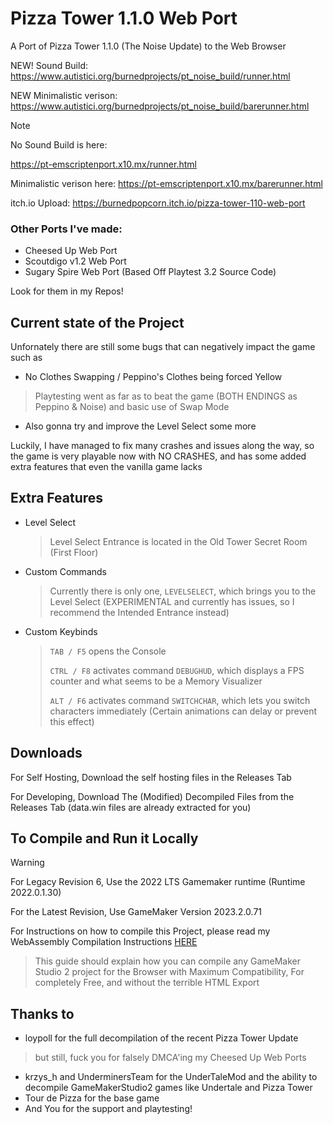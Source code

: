 # Pizza Tower 1.1.0 Web Port

A Port of Pizza Tower 1.1.0 (The Noise Update) to the Web Browser

NEW! Sound Build: https://www.autistici.org/burnedprojects/pt_noise_build/runner.html

NEW Minimalistic verison: https://www.autistici.org/burnedprojects/pt_noise_build/barerunner.html

> [!NOTE]
> No Sound Build is here:
> 
> https://pt-emscriptenport.x10.mx/runner.html
> 
> Minimalistic verison here: https://pt-emscriptenport.x10.mx/barerunner.html
> 
> itch.io Upload: https://burnedpopcorn.itch.io/pizza-tower-110-web-port

### Other Ports I've made:
- Cheesed Up Web Port
- Scoutdigo v1.2 Web Port
- Sugary Spire Web Port (Based Off Playtest 3.2 Source Code)

Look for them in my Repos!

## Current state of the Project

Unfornately there are still some bugs that can negatively impact the game such as
- No Clothes Swapping / Peppino's Clothes being forced Yellow
> Playtesting went as far as to beat the game (BOTH ENDINGS as Peppino & Noise) and basic use of Swap Mode

- Also gonna try and improve the Level Select some more

Luckily, I have managed to fix many crashes and issues along the way, so the game is very playable now with NO CRASHES, and has some added extra features that even the vanilla game lacks

## Extra Features
- Level Select
    > Level Select Entrance is located in the Old Tower Secret Room (First Floor)
- Custom Commands
    > Currently there is only one, ```LEVELSELECT```, which brings you to the Level Select (EXPERIMENTAL and currently has issues, so I recommend the Intended Entrance instead)
- Custom Keybinds
    > ```TAB / F5``` opens the Console
    >
    > ```CTRL / F8``` activates command ```DEBUGHUD```, which displays a FPS counter and what seems to be a Memory Visualizer
    > 
    > ```ALT / F6``` activates command ```SWITCHCHAR```, which lets you switch characters immediately (Certain animations can delay or prevent this effect)

## Downloads

For Self Hosting, Download the self hosting files in the Releases Tab

For Developing, Download The (Modified) Decompiled Files from the Releases Tab (data.win files are already extracted for you)

## To Compile and Run it Locally

> [!WARNING]
> For Legacy Revision 6, Use the 2022 LTS Gamemaker runtime (Runtime 2022.0.1.30)
>
> For the Latest Revision, Use GameMaker Version 2023.2.0.71

For Instructions on how to compile this Project, please read my WebAssembly Compilation Instructions [HERE](https://burnedwebsite.vercel.app/guide/)
> This guide should explain how you can compile any GameMaker Studio 2 project for the Browser with Maximum Compatibility, For completely Free, and without the terrible HTML Export

## Thanks to
- loypoll for the full decompilation of the recent Pizza Tower Update
> but still, fuck you for falsely DMCA'ing my Cheesed Up Web Ports
- krzys_h and UnderminersTeam for the UnderTaleMod and the ability to decompile GameMakerStudio2 games like Undertale and Pizza Tower
- Tour de Pizza for the base game
- And You for the support and playtesting!
